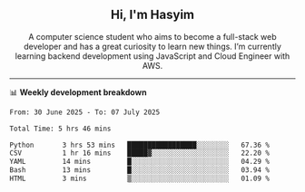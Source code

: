<h2 align="center">Hi, I'm Hasyim</h2>

<p align="center">A computer science student who aims to become a full-stack web developer and has a great curiosity to learn new things. I’m currently learning backend development using JavaScript and Cloud Engineer with AWS.</p>

---

📊 **Weekly development breakdown**

<!--START_SECTION:waka-->

```txt
From: 30 June 2025 - To: 07 July 2025

Total Time: 5 hrs 46 mins

Python       3 hrs 53 mins   █████████████████░░░░░░░░   67.36 %
CSV          1 hr 16 mins    █████▓░░░░░░░░░░░░░░░░░░░   22.20 %
YAML         14 mins         █░░░░░░░░░░░░░░░░░░░░░░░░   04.29 %
Bash         13 mins         █░░░░░░░░░░░░░░░░░░░░░░░░   03.94 %
HTML         3 mins          ▒░░░░░░░░░░░░░░░░░░░░░░░░   01.09 %
```

<!--END_SECTION:waka-->

<!-- - You can reach me on **hasyim11c@gmail.com** -->

